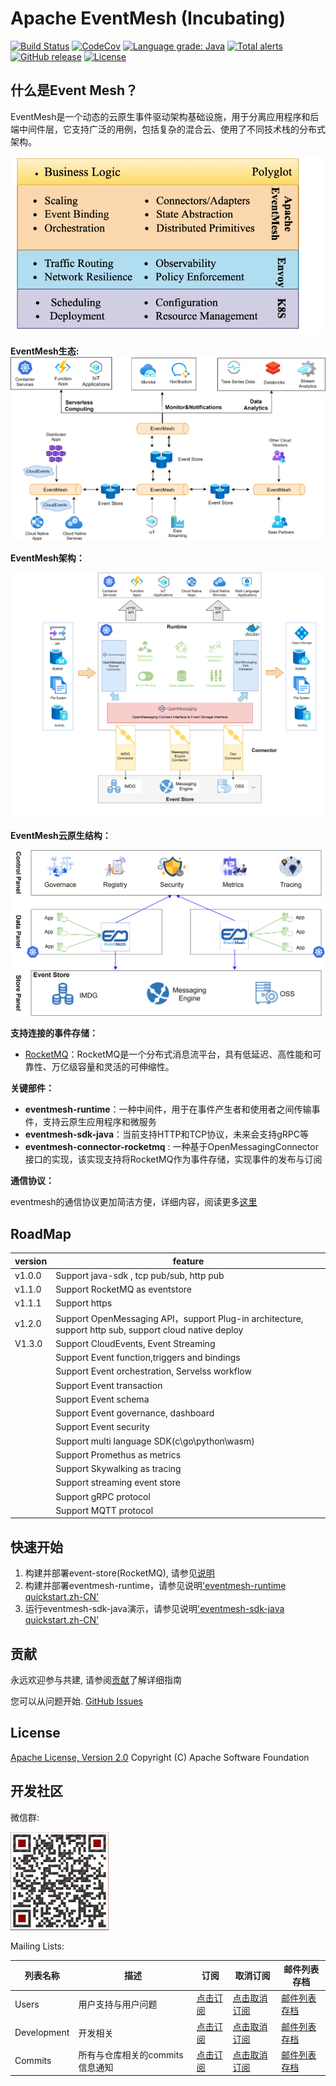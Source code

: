 # Apache EventMesh (Incubating)
[![Build Status](https://www.travis-ci.org/apache/incubator-eventmesh.svg?branch=develop)](https://www.travis-ci.org/github/apache/incubator-eventmesh.svg?branch=develop)
[![CodeCov](https://codecov.io/gh/apache/incubator-eventmesh/branch/develop/graph/badge.svg)](https://codecov.io/gh/apache/incubator-eventmesh)
[![Language grade: Java](https://img.shields.io/lgtm/grade/java/g/apache/incubator-eventmesh.svg?logo=lgtm&logoWidth=18)](https://lgtm.com/projects/g/apache/incubator-eventmesh/context:java)
[![Total alerts](https://img.shields.io/lgtm/alerts/g/apache/incubator-eventmesh.svg?logo=lgtm&logoWidth=18)](https://lgtm.com/projects/g/apache/incubator-eventmesh/alerts/)
[![GitHub release](https://img.shields.io/badge/release-download-orange.svg)](https://github.com/apache/incubator-eventmesh/releases)
[![License](https://img.shields.io/badge/license-Apache%202-4EB1BA.svg)](https://www.apache.org/licenses/LICENSE-2.0.html)

## 什么是Event Mesh？
EventMesh是一个动态的云原生事件驱动架构基础设施，用于分离应用程序和后端中间件层，它支持广泛的用例，包括复杂的混合云、使用了不同技术栈的分布式架构。

![architecture1](docs/images/eventmesh-multi-runtime.png)

**EventMesh生态:**
![architecture1](docs/images/eventmesh-define.png)

**EventMesh架构：**

![architecture1](docs/images/eventmesh-runtime.png)

**EventMesh云原生结构：**

![architecture2](docs/images/eventmesh-panels.png)

**支持连接的事件存储：**

* [RocketMQ](https://github.com/apache/rocketmq)：RocketMQ是一个分布式消息流平台，具有低延迟、高性能和可靠性、万亿级容量和灵活的可伸缩性。

**关键部件：**

* **eventmesh-runtime**：一种中间件，用于在事件产生者和使用者之间传输事件，支持云原生应用程序和微服务
* **eventmesh-sdk-java**：当前支持HTTP和TCP协议，未来会支持gRPC等
* **eventmesh-connector-rocketmq** : 一种基于OpenMessagingConnector 接口的实现，该实现支持将RocketMQ作为事件存储，实现事件的发布与订阅

**通信协议：**

eventmesh的通信协议更加简洁方便，详细内容，阅读更多[这里](docs/cn/instructions/eventmesh-runtime-protocol.zh-CN.md)

## RoadMap
| version | feature |
| ----    | ----    |
| v1.0.0  |Support java-sdk , tcp pub/sub, http pub|
| v1.1.0  |Support RocketMQ as eventstore|
| v1.1.1  |Support https|
| v1.2.0  |Support OpenMessaging API，support Plug-in architecture, support http sub, support cloud native deploy|
| V1.3.0  |Support CloudEvents, Event Streaming|
|         |Support Event function,triggers and bindings|
|         |Support Event orchestration, Servelss workflow|
|         |Support Event transaction|
|         |Support Event schema|
|         |Support Event governance, dashboard|
|         |Support Event security|
|         |Support multi language SDK(c\go\python\wasm)|
|         |Support Promethus as metrics|
|         |Support Skywalking as tracing|
|         |Support streaming event store|
|         |Support gRPC protocol|
|         |Support MQTT protocol|

## 快速开始
1. 构建并部署event-store(RocketMQ), 请参见[说明](https://rocketmq.apache.org/docs/quick-start/)
2. 构建并部署eventmesh-runtime，请参见说明['eventmesh-runtime quickstart.zh-CN'](docs/cn/instructions/eventmesh-runtime-quickstart.zh-CN.md)
3. 运行eventmesh-sdk-java演示，请参见说明['eventmesh-sdk-java quickstart.zh-CN'](docs/cn/instructions/eventmesh-sdk-java-quickstart.zh-CN.md)

## 贡献
永远欢迎参与共建, 请参阅[贡献](CONTRIBUTING.zh-CN.md)了解详细指南

您可以从问题开始.
[GitHub Issues](https://github.com/apache/incubator-eventmesh/issues)

## License
[Apache License, Version 2.0](http://www.apache.org/licenses/LICENSE-2.0.html) Copyright (C) Apache Software Foundation

## 开发社区
微信群:

![wechat_qr](docs/images/mesh-helper.png)

Mailing Lists:

| 列表名称 | 描述 |订阅	|取消订阅|邮件列表存档
| ----    | ----    |----    | ----    | ----    |
|Users	|用户支持与用户问题|	[点击订阅](mailto:users-subscribe@eventmesh.incubator.apache.org)	|[点击取消订阅](mailto:users-unsubscribe@eventmesh.incubator.apache.org)	|[邮件列表存档](https://lists.apache.org/list.html?users@eventmesh.apache.org)|
|Development	|开发相关|	[点击订阅](mailto:dev-subscribe@eventmesh.incubator.apache.org)	|[点击取消订阅](mailto:dev-unsubscribe@eventmesh.incubator.apache.org)	|[邮件列表存档](https://lists.apache.org/list.html?dev@eventmesh.apache.org)|
|Commits	|所有与仓库相关的commits信息通知|	[点击订阅](mailto:commits-subscribe@eventmesh.incubator.apache.org)	|[点击取消订阅](mailto:commits-unsubscribe@eventmesh.incubator.apache.org)	|[邮件列表存档](https://lists.apache.org/list.html?commits@eventmesh.apache.org)|

